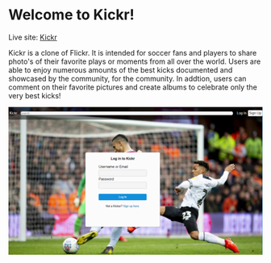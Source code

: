 # Welcome to Kickr!

Live site: [Kickr](https://kickr-sports.herokuapp.com/)

Kickr is a clone of Flickr. It is intended for soccer fans and players to share photo's of their favorite plays or moments from all over the world. Users are able to enjoy numerous amounts of the best kicks documented and showcased by the community, for the community. In addtion, users can comment on their favorite pictures and create albums to celebrate only the very best kicks!

![](https://github.com/AlwynGrant/Kickr/blob/main/imagesW/KickrWIKI-SHOWCASE%20PICTURE.PNG)


